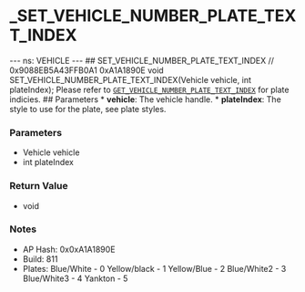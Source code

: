 # _SET_VEHICLE_NUMBER_PLATE_TEXT_INDEX

--- ns: VEHICLE --- ## SET_VEHICLE_NUMBER_PLATE_TEXT_INDEX  // 0x9088EB5A43FFB0A1 0xA1A1890E void SET_VEHICLE_NUMBER_PLATE_TEXT_INDEX(Vehicle vehicle, int plateIndex);  Please refer to [`GET_VEHICLE_NUMBER_PLATE_TEXT_INDEX`](#_0xF11BC2DD9A3E7195) for plate indicies.  ## Parameters * **vehicle**: The vehicle handle. * **plateIndex**: The style to use for the plate, see plate styles.

### Parameters
* Vehicle vehicle
* int plateIndex

### Return Value
* void

### Notes
* AP Hash: 0x0xA1A1890E
* Build: 811
* Plates:
Blue/White - 0
Yellow/black - 1
Yellow/Blue - 2
Blue/White2 - 3
Blue/White3 - 4
Yankton - 5

